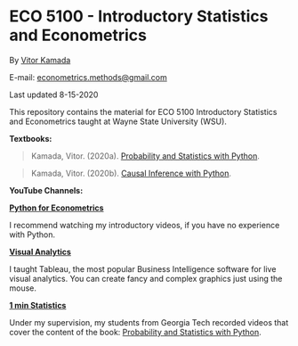 # ECO 5100 - Introductory Statistics and Econometrics

By [Vitor Kamada](https://www.linkedin.com/in/vitor-kamada-1b73a078)

E-mail: econometrics.methods@gmail.com

Last updated 8-15-2020

This repository contains the material for 
ECO 5100 Introductory Statistics and Econometrics taught at Wayne State University (WSU).

**Textbooks:**

> Kamada, Vitor. (2020a). [Probability and Statistics with Python](https://prob-stat-python.github.io/textbook). 

> Kamada, Vitor. (2020b). [Causal Inference with Python](https://causal-methods.github.io/Book).

**YouTube Channels:**

[**Python for Econometrics**](https://www.youtube.com/channel/UCzQyPlkRBYQ4iq8wqEAYo9Q)

I recommend watching my introductory videos, if you have no experience with Python.

[**Visual Analytics**](https://www.youtube.com/channel/UCwWyLvsrxjvKBVJhLMISp0g)

I taught Tableau, the most popular Business Intelligence software for live visual analytics. You can create fancy and complex graphics just using the mouse.  

[**1 min Statistics**](https://www.youtube.com/channel/UCrdPpsjVsT_ivSBCbY8yMww )

Under my supervision, my students from Georgia Tech recorded videos that cover the content of the book: [Probability and Statistics with Python](https://prob-stat-python.github.io/textbook).




